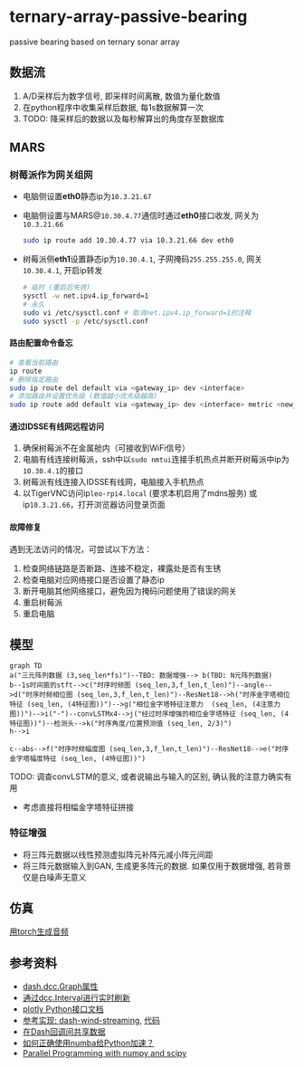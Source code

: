# ternary-array-passive-bearing
passive bearing based on ternary sonar array

## 数据流

1. A/D采样后为数字信号, 即采样时间离散, 数值为量化数值
2. 在python程序中收集采样后数据, 每1s数据解算一次
3. TODO: 降采样后的数据以及每秒解算出的角度存至数据库

## MARS

### 树莓派作为网关组网

- 电脑侧设置**eth0**静态ip为`10.3.21.67`
- 电脑侧设置与MARS@`10.30.4.77`通信时通过**eth0**接口收发, 网关为`10.3.21.66`

	```sh
	sudo ip route add 10.30.4.77 via 10.3.21.66 dev eth0
	```

- 树莓派侧**eth1**设置静态ip为`10.30.4.1`, 子网掩码`255.255.255.0`, 网关`10.30.4.1`, 开启ip转发

	```sh
	# 临时 (重启后失效)
	sysctl -w net.ipv4.ip_forward=1
	# 永久
	sudo vi /etc/sysctl.conf # 取消net.ipv4.ip_forward=1的注释
	sudo sysctl -p /etc/sysctl.conf
	```

#### 路由配置命令备忘

```bash
# 查看当前路由
ip route
# 删除指定路由
sudo ip route del default via <gateway_ip> dev <interface>
# 添加路由并设置优先级 (数值越小优先级越高)
sudo ip route add default via <gateway_ip> dev <interface> metric <new_metric>
```

#### 通过IDSSE有线网远程访问

1. 确保树莓派不在金属舱内（可接收到WiFi信号）
2. 电脑有线连接树莓派，ssh中以`sudo nmtui`连接手机热点并断开树莓派中ip为`10.30.4.1`的接口
3. 树莓派有线连接入IDSSE有线网，电脑接入手机热点
4. 以TigerVNC访问ip`leo-rpi4.local` (要求本机启用了mdns服务) 或ip`10.3.21.66`，打开浏览器访问登录页面

#### 故障修复

遇到无法访问的情况，可尝试以下方法：
1. 检查网络链路是否断路、连接不稳定，裸露处是否有生锈
2. 检查电脑对应网络接口是否设置了静态ip
3. 断开电脑其他网络接口，避免因为掩码问题使用了错误的网关
4. 重启树莓派
5. 重启电脑

## 模型

```mermaid
graph TD
a("三元阵列数据 (3,seq_len*fs)")--TBD: 数据增强--> b(TBD: N元阵列数据)
b--1s时间窗的stft-->c("时序时频图 (seq_len,3,f_len,t_len)")--angle-->d("时序时频相位图 (seq_len,3,f_len,t_len)")--ResNet18-->h("时序金字塔相位特征 (seq_len, (4特征图))")-->g("相位金字塔特征注意力  (seq_len, (4注意力图))")-->i("·")--convLSTMx4-->j("经过时序增强的相位金字塔特征 (seq_len, (4特征图))")--检测头-->k("时序角度/位置预测值 (seq_len, 2/3)")
h-->i

c--abs-->f("时序时频幅度图 (seq_len,3,f_len,t_len)")--ResNet18-->e("时序金字塔幅度特征 (seq_len, (4特征图))")
```

TODO: 调查convLSTM的意义, 或者说输出与输入的区别, 确认我的注意力确实有用
- 考虑直接将相幅金字塔特征拼接

### 特征增强

- 将三阵元数据以线性预测虚拟阵元补阵元减小阵元间距
- 将三阵元数据输入到GAN, 生成更多阵元的数据. 如果仅用于数据增强, 若背景仅是白噪声无意义

## 仿真

[用torch生成音频](https://pytorch.org/audio/stable/tutorials/oscillator_tutorial.html)

## 参考资料

- [dash.dcc.Graph属性](https://dash.plotly.com/dash-core-components/graph#graph-properties)
- [通过dcc.Interval进行实时刷新](https://dash.plotly.com/live-updates)
- [plotly Python接口文档](https://plotly.com/python/)
- [参考实现: dash-wind-streaming](https://dash.gallery/dash-wind-streaming/), [代码](https://github.com/plotly/dash-sample-apps/blob/main/apps/dash-wind-streaming/app.py)
- [在Dash回调间共享数据](https://dash.plotly.com/sharing-data-between-callbacks)
- [如何正确使用numba给Python加速？](https://www.zhihu.com/question/406931055)
- [Parallel Programming with numpy and scipy](https://scipy.github.io/old-wiki/pages/ParallelProgramming)